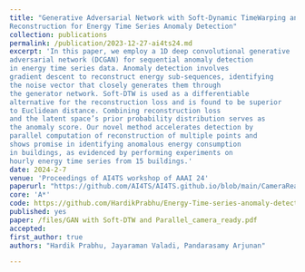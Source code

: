 ```yaml
---
title: "Generative Adversarial Network with Soft-Dynamic TimeWarping and Parallel
Reconstruction for Energy Time Series Anomaly Detection"
collection: publications
permalink: /publication/2023-12-27-ai4ts24.md
excerpt: 'In this paper, we employ a 1D deep convolutional generative
adversarial network (DCGAN) for sequential anomaly detection
in energy time series data. Anomaly detection involves
gradient descent to reconstruct energy sub-sequences, identifying
the noise vector that closely generates them through
the generator network. Soft-DTW is used as a differentiable
alternative for the reconstruction loss and is found to be superior
to Euclidean distance. Combining reconstruction loss
and the latent space’s prior probability distribution serves as
the anomaly score. Our novel method accelerates detection by
parallel computation of reconstruction of multiple points and
shows promise in identifying anomalous energy consumption
in buildings, as evidenced by performing experiments on
hourly energy time series from 15 buildings.'
date: 2024-2-7
venue: 'Proceedings of AI4TS workshop of AAAI 24'
paperurl: "https://github.com/AI4TS/AI4TS.github.io/blob/main/CameraReadys%201-26/25%5CCameraReady%5CGAN%20with%20Soft-DTW%20and%20Parallel_camera_ready.pdf"
core: 'A*' 
code: https://github.com/HardikPrabhu/Energy-Time-series-anomaly-detection
published: yes
paper: /files/GAN with Soft-DTW and Parallel_camera_ready.pdf
accepted: 
first_author: true
authors: "Hardik Prabhu, Jayaraman Valadi, Pandarasamy Arjunan"

---
```



    

